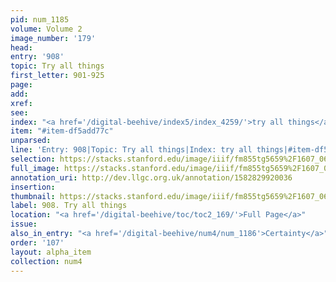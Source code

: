 ```yaml
---
pid: num_1185
volume: Volume 2
image_number: '179'
head: 
entry: '908'
topic: Try all things
first_letter: 901-925
page: 
add: 
xref: 
see: 
index: "<a href='/digital-beehive/index5/index_4259/'>try all things</a>"
item: "#item-df5add77c"
unparsed: 
line: 'Entry: 908|Topic: Try all things|Index: try all things|#item-df5add77c'
selection: https://stacks.stanford.edu/image/iiif/fm855tg5659%2F1607_0646/385,2293,2873,902/full/0/default.jpg
full_image: https://stacks.stanford.edu/image/iiif/fm855tg5659%2F1607_0646/full/full/0/default.jpg
annotation_uri: http://dev.llgc.org.uk/annotation/1582829920036
insertion: 
thumbnail: https://stacks.stanford.edu/image/iiif/fm855tg5659%2F1607_0646/385,2293,600,180/250,/0/default.jpg
label: 908. Try all things
location: "<a href='/digital-beehive/toc/toc2_169/'>Full Page</a>"
issue: 
also_in_entry: "<a href='/digital-beehive/num4/num_1186'>Certainty</a>"
order: '107'
layout: alpha_item
collection: num4
---
```

